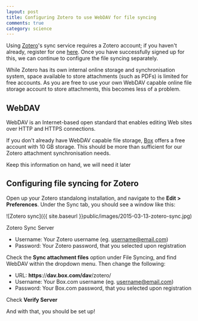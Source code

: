 ```yaml
---
layout: post
title: Configuring Zotero to use WebDAV for file syncing
comments: true
category: science
---
```


Using [Zotero](http://www.zotero.org)'s sync service requires a Zotero account; if you haven't already, register for one [here](https://www.zotero.org/user/register). Once you have successfully signed up for this, we can continue to configure the file syncing separately.

While Zotero has its own internal online storage and synchronisation system, space available to store attachments (such as PDFs) is limited for free accounts. As you are free to use your own WebDAV capable online file storage account to store attachments, this becomes less of a problem. 

<!--break-->

## WebDAV

<div class="message">
  WebDAV is an Internet-based open standard that enables editing Web sites over HTTP and HTTPS connections. 
</div>

If you don't already have WebDAV capable file storage, [Box](http://www.box.com) offers a free account with 10 GB storage. This should be more than sufficient for our Zotero attachment synchronisation needs.

Keep this information on hand, we will need it later

## Configuring file syncing for Zotero

Open up your Zotero standalong installation, and navigate to the <strong>Edit > Preferences</strong>. Under the Sync tab, you should see a window like this:

![Zotero sync]({{ site.baseurl }}public/images/2015-03-13-zotero-sync.jpg)

Zotero Sync Server

- Username: Your Zotero username (eg. username@email.com)
- Password: Your Zotero password, that you selected upon registration

Check the <strong>Sync attachment files</strong> option under File Syncing, and find WebDAV within the dropdown menu. Then change the following:

- URL: <strong>https</strong>://<strong>dav.box.com/dav</strong>/zotero/
- Username: Your Box.com username (eg. username@email.com)
- Password: Your Box.com password, that you selected upon registration

Check <strong>Verify Server</strong>

And with that, you should be set up!
